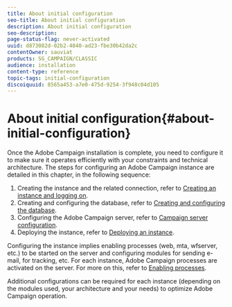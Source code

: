```yaml
---
title: About initial configuration
seo-title: About initial configuration
description: About initial configuration
seo-description: 
page-status-flag: never-activated
uuid: d873082d-02b2-4840-ad23-fbe30b42da2c
contentOwner: sauviat
products: SG_CAMPAIGN/CLASSIC
audience: installation
content-type: reference
topic-tags: initial-configuration
discoiquuid: 8565a453-a7e0-475d-9254-3f948c04d105
---
```


# About initial configuration{#about-initial-configuration}

Once the Adobe Campaign installation is complete, you need to configure it to make sure it operates efficiently with your constraints and technical architecture. The steps for configuring an Adobe Campaign instance are detailed in this chapter, in the following sequence:

1. Creating the instance and the related connection, refer to [Creating an instance and logging on](../../installation/using/creating-an-instance-and-logging-on.md).
1. Creating and configuring the database, refer to [Creating and configuring the database](../../installation/using/creating-and-configuring-the-database.md).
1. Configuring the Adobe Campaign server, refer to [Campaign server configuration](../../installation/using/campaign-server-configuration.md).
1. Deploying the instance, refer to [Deploying an instance](../../installation/using/deploying-an-instance.md).

Configuring the instance implies enabling processes (web, mta, wfserver, etc.) to be started on the server and configuring modules for sending e-mail, for tracking, etc. For each instance, Adobe Campaign processes are activated on the server. For more on this, refer to [Enabling processes](../../installation/using/campaign-server-configuration.md#enabling-processes).

Additional configurations can be required for each instance (depending on the modules used, your architecture and your needs) to optimize Adobe Campaign operation.
